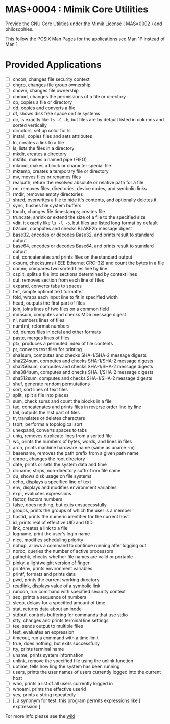 # MAS+0004 : Mimik Core Utilities

Provide the GNU Core Utilities under the Mimik License ( MAS=0002 ) and philosophies.

This follow the POSIX Man Pages for the applications see Man 1P instead of Man 1

# Provided Applications

 - [ ] chcon, changes file security context
 - [ ] chgrp, changes file group ownership
 - [ ] chown, changes file ownership
 - [ ] chmod, changes the permissions of a file or directory
 - [ ] cp, copies a file or directory
 - [ ] dd, copies and converts a file
 - [ ] df, shows disk free space on file systems
 - [ ] dir, is exactly like `ls -C -b`, but files are by default listed in columns and sorted vertically
 - [ ] dircolors, set up color for ls
 - [ ] install, copies files and sets attributes
 - [ ] ln, creates a link to a file
 - [ ] ls, lists the files in a directory
 - [ ] mkdir, creates a directory
 - [ ] mkfifo, makes a named pipe (FIFO)
 - [ ] mknod, makes a block or character special file
 - [ ] mktemp, creates a temporary file or directory
 - [ ] mv, moves files or renames files
 - [ ] realpath, return the resolved absolute or relative path for a file
 - [ ] rm, removes files, directories, device nodes, and symbolic links
 - [ ] rmdir, removes empty directories
 - [ ] shred, overwrites a file to hide it's contents, and optionally deletes it
 - [ ] sync, flushes file system buffers
 - [ ] touch, changes file timestamps; creates file
 - [ ] truncate, shrink or extend the size of a file to the specified size
 - [ ] vdir, it exactly like `ls -l -b`, but files are listed long format by default
 - [ ] b2sum, computes and checks BLAKE2b message digest
 - [ ] base32, encodes or decodes Base32, and prints result to standard output
 - [ ] base64, encodes or decodes Base64, and prints result to standard output
 - [ ] cat, concatenates and prints files on the standard output
 - [ ] cksum, checksums (IEEE Ethernet CRC-32) and count the bytes in a file
 - [ ] comm, compares two sorted files line by line
 - [ ] csplit, splits a file into sections determined by context lines
 - [ ] cut, removes section from each line of files
 - [ ] expand, converts tabs to spaces
 - [ ] fmt, simple optimal text formatter
 - [ ] fold, wraps each input line to fit in specified width
 - [ ] head, outputs the first part of files
 - [ ] join, joins lines of two files on a common field
 - [ ] md5sum, computes and checks MD5 message digest
 - [ ] nl, numbers lines of files
 - [ ] numfmt, reformat numbers
 - [ ] od, dumps files in octal and other formats
 - [ ] paste, merges lines of files
 - [ ] ptx, produces a permuted index of file contents
 - [ ] pr, converts text files for printing
 - [ ] sha1sum, computes and checks SHA-1/SHA-2 message digests
 - [ ] sha224sum, computes and checks SHA-1/SHA-2 message digests
 - [ ] sha256sum, computes and checks SHA-1/SHA-2 message digests
 - [ ] sha384sum, computes and checks SHA-1/SHA-2 message digests
 - [ ] sha512sum, computes and checks SHA-1/SHA-2 message digests
 - [ ] shuf, generate random permutations
 - [ ] sort, sort lines of text files
 - [ ] split, split a file into pieces
 - [ ] sum, check sums and count the blocks in a file
 - [ ] tac, concatenates and prints files in reverse order line by line
 - [ ] tail, outputs the last part of files
 - [ ] tr, translates or deletes characters
 - [ ] tsort, performs a topological sort
 - [ ] unexpand, converts spaces to tabs
 - [ ] uniq, removes duplicate lines from a sorted file
 - [ ] wc, prints the numbers of bytes, words, and lines in files
 - [ ] arch, prints machine hardware name (same as uname -m)
 - [ ] basename, removes the path prefix from a given path name
 - [ ] chroot, changes the root directory
 - [ ] date, prints or sets the system data and time
 - [ ] dirname, strips, non-directory suffix from file name
 - [ ] du, shows disk usage on file systems
 - [ ] echo, displays a specified line of text
 - [ ] env, displays and modifies environment variables
 - [ ] expr, evaluates expressions
 - [ ] factor, factors numbers
 - [ ] false, does nothing, but exits unsuccessfully
 - [ ] groups, prints the groups of which the user is a member
 - [ ] hostid, prints the numeric identifier for the current host
 - [ ] id, prints real of effective UID and GID
 - [ ] link, creates a link to a file
 - [ ] logname, print the user's login name
 - [ ] nice, modifies scheduling priority
 - [ ] nohup, allows a command to continue running after logging out
 - [ ] nproc, queries the number of active processors
 - [ ] pathchk, checks whether file names are valid or portable
 - [ ] pinky, a lightweight version of finger
 - [ ] printenv, prints environment variables
 - [ ] printf, formats and prints data
 - [ ] pwd, prints the current working directory
 - [ ] readlink, displays value of a symbolic link
 - [ ] runcon, run command with specified security context
 - [ ] seq, prints a sequence of numbers
 - [ ] sleep, delays for a specified amount of time
 - [ ] stat, returns data about an inode
 - [ ] stdbuf, controls buffering for commands that use stdio
 - [ ] stty, changes and prints terminal line settings
 - [ ] tee, sends output to multiple files
 - [ ] test, evaluates an expression
 - [ ] timeout, run a command with a time limit
 - [ ] true, does nothing, but exits successfully
 - [ ] tty, prints terminal name
 - [ ] uname, prints system information
 - [ ] unlink, remove the specified file using the unlink function
 - [ ] uptime, tells how ling the system has been running
 - [ ] users, prints the user names of users currently logged into the current host
 - [ ] who, prints a list of all users currently logged in
 - [ ] whoami, prints the effective userid
 - [ ] yes, prints a string repeatedly
 - [ ] [, a synonym for test; this program permits expressions like [ exptression ]

For more info please see the [wiki](https://en.wikipedia.org/wiki/List_of_GNU_Core_Utilities_commands)

